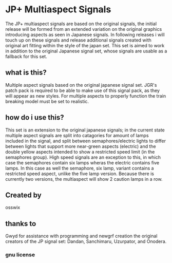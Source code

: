 # JP+ Multiaspect Signals

The JP+ multiaspect signals are based on the original signals, the initial release will be formed from an extended variation on the original graphics introducing aspects as seen in Japanese signals. In following releases i will touch up on these signals and release additional signals created with original art fitting within the style of the japan set. This set is aimed to work in addition to the original Japanese signal set, whose signals are usable as a fallback for this set.

## what is this?

Multiple aspect signals based on the original japanese signal set. JGR's patch pack is required to be able to make use of this signal pack, as they will appear as new styles. For multiple aspects to properly function the train breaking model must be set to realistic.

## how do i use this?

This set is an extension to the original japanese signals; in the current state multiple aspect signals are split into catagories for amount of lamps included in the signal, and split between semaphores/electric lights to differ between lights that support more near-green aspects (electric) and the double yellow aspects intended to show a restricted speed limit (in the semaphores group). High speed signals are an exception to this, in which case the semaphores contain six lamps wheras the electric contains five lamps. In this case as well the semaphore, six lamp, variant contains a restricted speed aspect, unlike the five lamp version.
Because there is currently two versions, the multiaspect will show 2 caution lamps in a row.

## Created by
osswix

## thanks to
Gwyd for assistance with programming and newgrf creation
the original creators of the JP signal set: Dandan, Sanchimaru, Uzurpator, and Onodera.

### gnu license
